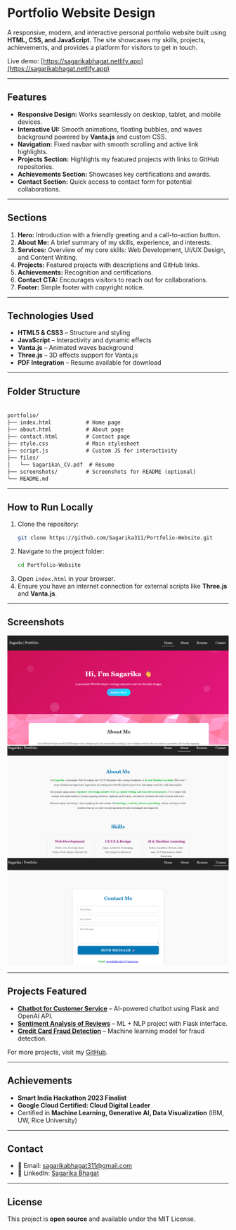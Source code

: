 # Portfolio Website Design

A responsive, modern, and interactive personal portfolio website built using **HTML, CSS, and JavaScript**. The site showcases my skills, projects, achievements, and provides a platform for visitors to get in touch.  

Live demo: [https://sagarikabhagat.netlify.app](https://sagarikabhagat.netlify.app)

---

## Features

- **Responsive Design:** Works seamlessly on desktop, tablet, and mobile devices.  
- **Interactive UI:** Smooth animations, floating bubbles, and waves background powered by **Vanta.js** and custom CSS.  
- **Navigation:** Fixed navbar with smooth scrolling and active link highlights.  
- **Projects Section:** Highlights my featured projects with links to GitHub repositories.  
- **Achievements Section:** Showcases key certifications and awards.  
- **Contact Section:** Quick access to contact form for potential collaborations.  

---

## Sections

1. **Hero:** Introduction with a friendly greeting and a call-to-action button.  
2. **About Me:** A brief summary of my skills, experience, and interests.  
3. **Services:** Overview of my core skills: Web Development, UI/UX Design, and Content Writing.  
4. **Projects:** Featured projects with descriptions and GitHub links.  
5. **Achievements:** Recognition and certifications.  
6. **Contact CTA:** Encourages visitors to reach out for collaborations.  
7. **Footer:** Simple footer with copyright notice.

---

## Technologies Used

- **HTML5 & CSS3** – Structure and styling  
- **JavaScript** – Interactivity and dynamic effects  
- **Vanta.js** – Animated waves background  
- **Three.js** – 3D effects support for Vanta.js  
- **PDF Integration** – Resume available for download  

---

## Folder Structure

```

portfolio/
├── index.html           # Home page
├── about.html           # About page
├── contact.html         # Contact page
├── style.css            # Main stylesheet
├── script.js            # Custom JS for interactivity
├── files/
│   └── Sagarika\_CV.pdf  # Resume
├── screenshots/         # Screenshots for README (optional)
└── README.md

````

---

## How to Run Locally

1. Clone the repository:
   ```bash
   git clone https://github.com/Sagarika311/Portfolio-Website.git
   ```
2. Navigate to the project folder:
   ```bash
   cd Portfolio-Website
   ```
3. Open `index.html` in your browser.
4. Ensure you have an internet connection for external scripts like **Three.js** and **Vanta.js**.

--- 

## Screenshots

![Homepage](screenshots/homepage.png)
![About Page](screenshots/aboutpage.png)
![Contact Page](screenshots/contactpage.png)

---

## Projects Featured

* **[Chatbot for Customer Service](https://github.com/Sagarika311/Chatbot-for-Customer-Service)** – AI-powered chatbot using Flask and OpenAI API.
* **[Sentiment Analysis of Reviews](https://github.com/Sagarika311/Sentiment-Analysis-of-Product-Reviews)** – ML + NLP project with Flask interface.
* **[Credit Card Fraud Detection](https://github.com/Sagarika311/Credit-Card-Fraud-Detection-using-ML)** – Machine learning model for fraud detection.

For more projects, visit my [GitHub](https://github.com/Sagarika311).

---

## Achievements

* **Smart India Hackathon 2023 Finalist**
* **Google Cloud Certified: Cloud Digital Leader**
* Certified in **Machine Learning, Generative AI, Data Visualization** (IBM, UW, Rice University)

---

## Contact

* 📧 Email: [sagarikabhagat311@gmail.com](mailto:sagarikabhagat311@gmail.com)
* 🔗 LinkedIn: [Sagarika Bhagat](https://linkedin.com/in/sagarika-bhagat)

---

## License

This project is **open source** and available under the MIT License.
